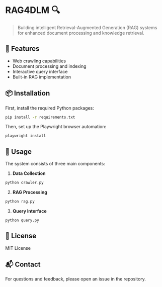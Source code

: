 # RAG4DLM 🔍

> Building intelligent Retrieval-Augmented Generation (RAG) systems for enhanced document processing and knowledge retrieval.

## 🚀 Features

- Web crawling capabilities
- Document processing and indexing
- Interactive query interface
- Built-in RAG implementation

## 📦 Installation

First, install the required Python packages:

```bash
pip install -r requirements.txt
```

Then, set up the Playwright browser automation:

```bash
playwright install
```

## 🔧 Usage

The system consists of three main components:

1. **Data Collection**
```bash
python crawler.py 
```

2. **RAG Processing**
```bash
python rag.py
```

3. **Query Interface**
```bash
python query.py
```

## 📝 License

MIT License

## 📬 Contact

For questions and feedback, please open an issue in the repository.